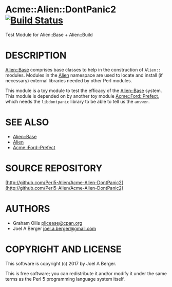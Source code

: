 # Acme::Alien::DontPanic2 [![Build Status](https://secure.travis-ci.org/Perl5-Alien/Acme-Alien-DontPanic2.png)](http://travis-ci.org/Perl5-Alien/Acme-Alien-DontPanic2)

Test Module for Alien::Base + Alien::Build

# DESCRIPTION

[Alien::Base](https://metacpan.org/pod/Alien::Base) comprises base classes to help in the construction of `Alien::` modules. Modules in the [Alien](https://metacpan.org/pod/Alien) namespace are used to locate and install (if necessary) external libraries needed by other Perl modules.

This module is a toy module to test the efficacy of the [Alien::Base](https://metacpan.org/pod/Alien::Base) system. This module is depended on by another toy module [Acme::Ford::Prefect](https://metacpan.org/pod/Acme::Ford::Prefect), which needs the `libdontpanic` library to be able to tell us the `answer`.

# SEE ALSO

- [Alien::Base](https://metacpan.org/pod/Alien::Base)
- [Alien](https://metacpan.org/pod/Alien)
- [Acme::Ford::Prefect](https://metacpan.org/pod/Acme::Ford::Prefect)

# SOURCE REPOSITORY

[http://github.com/Perl5-Alien/Acme-Alien-DontPanic2](http://github.com/Perl5-Alien/Acme-Alien-DontPanic2)

# AUTHORS

- Graham Ollis <plicease@cpan.org>
- Joel A Berger <joel.a.berger@gmail.com>

# COPYRIGHT AND LICENSE

This software is copyright (c) 2017 by Joel A Berger.

This is free software; you can redistribute it and/or modify it under
the same terms as the Perl 5 programming language system itself.
